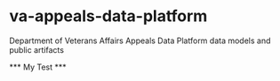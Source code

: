 # va-appeals-data-platform
Department of Veterans Affairs Appeals Data Platform data models and public artifacts

*** My Test ***
